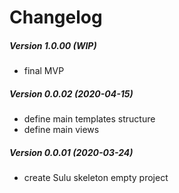 Changelog
=========

##### Version 1.0.00 (WIP)
 * final MVP

##### Version 0.0.02 (2020-04-15)
 * define main templates structure
 * define main views
 
##### Version 0.0.01 (2020-03-24)
 * create Sulu skeleton empty project
